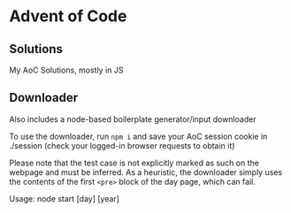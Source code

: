# Advent of Code

## Solutions
My AoC Solutions, mostly in JS

## Downloader
Also includes a node-based boilerplate generator/input downloader

To use the downloader, run `npm i` and save your AoC session cookie in ./session (check your logged-in browser requests to obtain it)

Please note that the test case is not explicitly marked as such on the webpage and must be inferred. As a heuristic, the downloader simply uses the contents of the first `<pre>` block of the day page, which can fail.

Usage: node start [day] [year]
